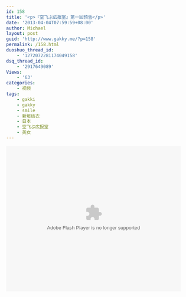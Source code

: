 ```yaml
---
id: 158
title: '<p>『空飞ぶ広报室』第一回预告</p>'
date: '2013-04-04T07:59:59+08:00'
author: Michael
layout: post
guid: 'http://www.gakky.me/?p=158'
permalink: /158.html
duoshuo_thread_id:
    - '1272072281174049158'
dsq_thread_id:
    - '2917649089'
Views:
    - '63'
categories:
    - 视频
tags:
    - gakki
    - gakky
    - smile
    - 新垣结衣
    - 日本
    - 空飞ぶ広报室
    - 美女
---
```


<object height="394" width="473"><param name="allowscriptaccess" value="sameDomain"></param><param name="wmode" value="transparent"></param><param name="movie" value="http://www.tudou.com/v/165993018/v.swf"></param><param name="allowfullscreen" value="true"></param><embed allowfullscreen="true" allowscriptaccess="sameDomain" height="394" src="http://www.tudou.com/v/165993018/v.swf" type="application/x-shockwave-flash" width="473" wmode="transparent"></embed></object>